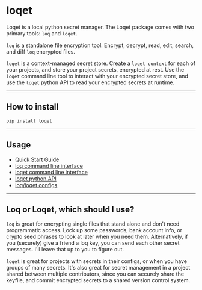 # loqet
Loqet is a local python secret manager. The Loqet package comes with two primary tools: `loq` and `loqet`.

`loq` is a standalone file encryption tool. Encrypt, decrypt, read, edit, search, and diff `loq` encrypted files.

`loqet` is a context-managed secret store. Create a `loqet context` for each of your projects, and store your project secrets, encrypted at rest. Use the `loqet` command line tool to interact with your encrypted secret store, and use the `loqet` python API to read your encrypted secrets at runtime.

---

## How to install
```shell
pip install loqet
```

---

## Usage
* [Quick Start Guide](docs/quick_start.md)
* [loq command line interface](docs/loq_cli.md)
* [loqet command line interface](docs/loqet_cli.md)
* [loqet python API](docs/loqet_api.md)
* [loq/loqet configs](docs/configs.md)

---

## Loq or Loqet, which should I use?
`loq` is great for encrypting single files that stand alone and don't need programmatic access. Lock up some passwords, bank account info, or crypto seed phrases to look at later when you need them. Alternatively, if you (securely) give a friend a loq key, you can send each other secret messages. I'll leave that up to you to figure out.

`loqet` is great for projects with secrets in their configs, or when you have groups of many secrets. It's also great for secret management in a project shared between multiple contributors, since you can securely share the keyfile, and commit encrypted secrets to a shared version control system.

